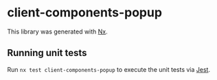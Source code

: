 # client-components-popup

This library was generated with [Nx](https://nx.dev).

## Running unit tests

Run `nx test client-components-popup` to execute the unit tests via [Jest](https://jestjs.io).
